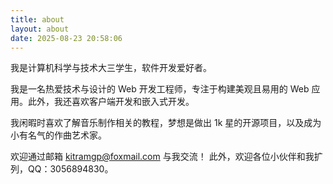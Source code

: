 ```yaml
---
title: about
layout: about
date: 2025-08-23 20:58:06
---
```


我是计算机科学与技术大三学生，软件开发爱好者。

我是一名热爱技术与设计的 Web 开发工程师，专注于构建美观且易用的 Web 应用。此外，我还喜欢客户端开发和嵌入式开发。

我闲暇时喜欢了解音乐制作相关的教程，梦想是做出 1k 星的开源项目，以及成为小有名气的作曲艺术家。

欢迎通过邮箱 [kitramgp@foxmail.com](mailto:kitramgp@foxmail.com) 与我交流！
此外，欢迎各位小伙伴和我扩列，QQ：3056894830。

